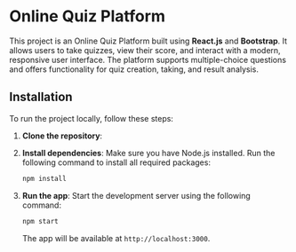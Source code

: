 # Online Quiz Platform

This project is an Online Quiz Platform built using **React.js** and **Bootstrap**. It allows users to take quizzes, view their score, and interact with a modern, responsive user interface. The platform supports multiple-choice questions and offers functionality for quiz creation, taking, and result analysis.

## Installation
To run the project locally, follow these steps:

1. **Clone the repository**:

2. **Install dependencies**:
    Make sure you have Node.js installed. Run the following command to install all required packages:
    ```bash
    npm install
    ```

3. **Run the app**:
    Start the development server using the following command:
    ```bash
    npm start
    ```
    The app will be available at `http://localhost:3000`.
